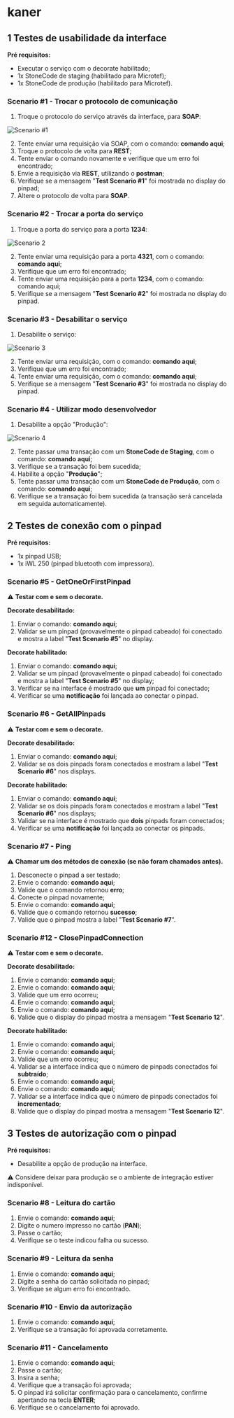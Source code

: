 # kaner

## 1 Testes de usabilidade da interface

**Pré requisitos:**

   - Executar o serviço com o decorate habilitado;
   - 1x StoneCode de staging (habilitado para Microtef);
   - 1x StoneCode de produção (habilitado para Microtef).

### Scenario #1 - Trocar o protocolo de comunicação

   1. Troque o protocolo do serviço através da interface, para **SOAP**:
   
   ![Scenario #1](Images/scenario1.png)
   
   2. Tente enviar uma requisição via SOAP, com o comando: **comando aqui**;
   3. Troque o protocolo de volta para **REST**;
   4. Tente enviar o comando novamente e verifique que um erro foi encontrado;
   5. Envie a requisição via **REST**, utilizando o **postman**;
   6. Verifique se a mensagem "**Test Scenario #1**" foi mostrada no display do pinpad;
   7. Altere o protocolo de volta para **SOAP**.

### Scenario #2 - Trocar a porta do serviço

   1. Troque a porta do serviço para a porta **1234**: 
   
   ![Scenario 2](Images/scenario2.png)
   
   2. Tente enviar uma requisição para a porta **4321**, com o comando: **comando aqui**; 
   3. Verifique que um erro foi encontrado;
   4. Tente enviar uma requisição para a porta **1234**, com o comando: comando aqui;
   5. Verifique se a mensagem "**Test Scenario #2**" foi mostrada no display do pinpad.

### Scenario #3 - Desabilitar o serviço

   1. Desabilite o serviço: 
   
   ![Scenario 3](Images/scenario3.png)
   
   2. Tente enviar uma requisição, com o comando: **comando aqui**;
   3. Verifique que um erro foi encontrado;
   4. Tente enviar uma requisição, com o comando: **comando aqui**;
   5. Verifique se a mensagem "**Test Scenario #3**" foi mostrada no display do pinpad.

### Scenario #4 - Utilizar modo desenvolvedor

   1. Desabilite a opção "Produção":

   ![Scenario 4](Images/scenario4.png)

   2. Tente passar uma transação com um **StoneCode de Staging**, com o comando: **comando aqui**;
   3. Verifique se a transação foi bem sucedida;
   3. Habilite a opção "**Produção**";
   4. Tente passar uma transação com um **StoneCode de Produção**, com o comando: **comando aqui**;
   5. Verifique se a transação foi bem sucedida (a transação será cancelada em seguida automaticamente).

## 2 Testes de conexão com o pinpad

**Pré requisitos:**

   - 1x pinpad USB;
   - 1x iWL 250 (pinpad bluetooth com impressora).

### Scenario #5 - GetOneOrFirstPinpad

:warning: **Testar com e sem o decorate.**

**Decorate desabilitado:**

   1. Enviar o comando: **comando aqui**;
   2. Validar se um pinpad (provavelmente o pinpad cabeado) foi conectado e mostra a label "**Test Scenario #5**" no display.

**Decorate habilitado:**

   1. Enviar o comando: **comando aqui**;
   2. Validar se um pinpad (provavelmente o pinpad cabeado) foi conectado e mostra a label "**Test Scenario #5**" no display;
   3. Verificar se na interface é mostrado que **um** pinpad foi conectado;
   4. Verificar se uma **notificação** foi lançada ao conectar o pinpad.

### Scenario #6 - GetAllPinpads

:warning: **Testar com e sem o decorate.**

**Decorate desabilitado:**

   1. Enviar o comando: **comando aqui**;
   2. Validar se os dois pinpads foram conectados e mostram a label "**Test Scenario #6**" nos displays.

**Decorate habilitado:**

   1. Enviar o comando: **comando aqui**;
   2. Validar se os dois pinpads foram conectados e mostram a label "**Test Scenario #6**" nos displays;
   3. Validar se na interface é mostrado que **dois** pinpads foram conectados;
   4. Verificar se uma **notificação** foi lançada ao conectar os pinpads.

### Scenario #7 - Ping

:warning: **Chamar um dos métodos de conexão (se não foram chamados antes).**

   1. Desconecte o pinpad a ser testado;
   2. Envie o comando: **comando aqui**;
   3. Valide que o comando retornou **erro**;
   4. Conecte o pinpad novamente;
   5. Envie o comando: **comando aqui**;
   6. Valide que o comando retornou **sucesso**;
   7. Valide que o pinpad mostra a label "**Test Scenario #7**".

### Scenario #12 - ClosePinpadConnection

:warning: **Testar com e sem o decorate.**

**Decorate desabilitado:**

   1. Envie o comando: **comando aqui**;
   2. Envie o comando: **comando aqui**;
   3. Valide que um erro ocorreu;
   4. Envie o comando: **comando aqui**;
   5. Envie o comando: **comando aqui**;
   6. Valide que o display do pinpad mostra a mensagem "**Test Scenario 12**".

**Decorate habilitado:**

   1. Envie o comando: **comando aqui**;
   2. Envie o comando: **comando aqui**;
   3. Valide que um erro ocorreu;
   4. Validar se a interface indica que o número de pinpads conectados foi **subtraído**;
   5. Envie o comando: **comando aqui**;
   6. Envie o comando: **comando aqui**;
   7. Validar se a interface indica que o número de pinpads conectados foi **incrementado**;
   8. Valide que o display do pinpad mostra a mensagem "**Test Scenario 12**".

## 3 Testes de autorização com o pinpad

**Pré requisitos:**

   - Desabilite a opção de produção na interface. 
     
   :warning: Considere deixar para produção se o ambiente de integração estiver indisponível.

### Scenario #8 - Leitura do cartão

   1. Envie o comando: **comando aqui**;
   2. Digite o numero impresso no cartão (**PAN**);
   3. Passe o cartão;
   4. Verifique se o teste indicou falha ou sucesso.

### Scenario #9 - Leitura da senha

   1. Envie o comando: **comando aqui**;
   2. Digite a senha do cartão solicitada no pinpad;
   3. Verifique se algum erro foi encontrado.

### Scenario #10 - Envio da autorização

   1. Envie o comando: **comando aqui**;
   2. Verifique se a transação foi aprovada corretamente.

### Scenario #11 - Cancelamento

   1. Envie o comando: **comando aqui**;
   2. Passe o cartão;
   3. Insira a senha;
   4. Verifique que a transação foi aprovada;
   5. O pinpad irá solicitar confirmação para o cancelamento, confirme apertando na tecla **ENTER**;
   6. Verifique se o cancelamento foi aprovado.